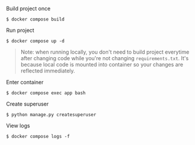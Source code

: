 Build project once
```shell
$ docker compose build
```

Run project
```shell
$ docker compose up -d
```

> Note: when running locally, you don't need to build project everytime after changing code 
> while you're not changing `requirements.txt`. 
> It's because local code is mounted into container so your changes are reflected immediately.

Enter container
```shell
$ docker compose exec app bash
```

Create superuser
```shell
$ python manage.py createsuperuser
```

View logs
```shell
$ docker compose logs -f
```

